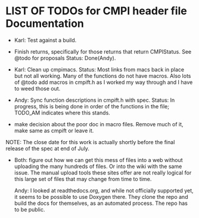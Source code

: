 LIST OF TODOs for CMPI header file Documentation
================================================

* Karl: Test against a build.

* Finish returns, specifically for those returns that return CMPIStatus.
  See @todo for proposals
  Status: Done(Andy).

* Karl: Clean up cmpimacs.
  Status: Most links from macs back in place but not all working.  Many of the
  functions do not have macros.  Also lots of @todo add macros in cmpift.h
  as I worked my way through and I have to weed those out.

* Andy: Sync function descriptions in cmpift.h with spec.
  Status: In progress, this is being done in order of the functions in the file;
  TODO_AM indicates where this stands.

* make decision about the poor doc in macro files. Remove much of it, make same
  as cmpift or leave it.

NOTE: The close date for this work is actually shortly before the final release
of the spec at end of July.

* Both: figure out how we can get this mess of files into a web without uploading the
  many hundreds of files. Or into the wiki with the same issue. The manual upload
  tools these sites offer are not really logical for this large set of files that
  may change from time to time.

  Andy: I looked at readthedocs.org, and while not officially supported yet, it
  seems to be possible to use Doxygen there. They clone the repo and build the
  docs for themselves, as an automated process.
  The repo has to be public.

